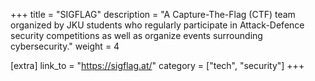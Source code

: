 +++
title = "SIGFLAG"
description = "A Capture-The-Flag (CTF) team organized by JKU students who regularly participate in Attack-Defence security competitions as well as organize events surrounding cybersecurity."
weight = 4

[extra]
link_to = "https://sigflag.at/"
category = ["tech", "security"]
+++
